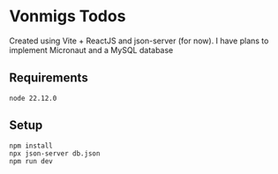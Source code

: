 # Vonmigs Todos
Created using Vite + ReactJS and json-server (for now). I have plans to implement Micronaut and a MySQL database

## Requirements
`node 22.12.0`
## Setup
`npm install` \
`npx json-server db.json`\
`npm run dev`
